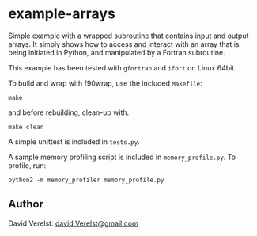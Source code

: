 example-arrays
==============

Simple example with a wrapped subroutine that contains input and output arrays.
It simply shows how to access and  interact with an array that is being
initiated in Python, and manipulated by a Fortran subroutine.

This example has been tested with ```gfortran``` and ```ifort``` on Linux 64bit.

To build and wrap with f90wrap, use the included ```Makefile```:

```
make
```

and before rebuilding, clean-up with:

```
make clean
```

A simple unittest is included in ```tests.py```.

A sample memory profiling script is included in ```memory_profile.py```.
To profile, run:

```
python2 -m memory_profiler memory_profile.py
```


Author
------

David Verelst: <david.Verelst@gmail.com>

